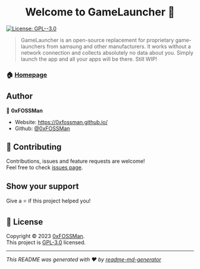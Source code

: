 <h1 align="center">Welcome to GameLauncher 👋</h1>
<p>
  <a href="https://github.com/0xFOSSMan/GameLauncher/blob/main/LICENSE" target="_blank">
    <img alt="License: GPL--3.0" src="https://img.shields.io/badge/License-GPL--3.0-yellow.svg" />
  </a>
</p>

> GameLauncher is an open-source replacement for proprietary game-launchers from samsung and other manufacturers. It works without a network connection and collects absolutely no data about you. Simply launch the app and all your apps will be there. Still WIP!

### 🏠 [Homepage](https://github.com/0xFOSSMan/GameLauncher)

## Author

👤 **0xFOSSMan**

* Website: https://0xfossman.github.io/
* Github: [@0xFOSSMan](https://github.com/0xFOSSMan)

## 🤝 Contributing

Contributions, issues and feature requests are welcome!<br />Feel free to check [issues page](https://github.com/0xFOSSMan/GameLauncher/issues). 

## Show your support

Give a ⭐️ if this project helped you!

## 📝 License

Copyright © 2023 [0xFOSSMan](https://github.com/0xFOSSMan).<br />
This project is [GPL-3.0](https://github.com/0xFOSSMan/GameLauncher/blob/main/LICENSE) licensed.

***
_This README was generated with ❤️ by [readme-md-generator](https://github.com/kefranabg/readme-md-generator)_
